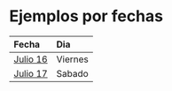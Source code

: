 # Ejemplos por fechas

|Fecha|Dia|
|:---|:---|
|[Julio 16](julio16)|Viernes|
|[Julio 17](julio16)|Sabado|